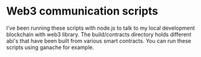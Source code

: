 # Web3 communication scripts

<p>
  I've been running these scripts with node.js to talk to my local development blockchain with web3 library.
  The build/contracts directory holds different abi's that have been built from various smart contracts.
  You can run these scripts using ganache for example.
 </p>
